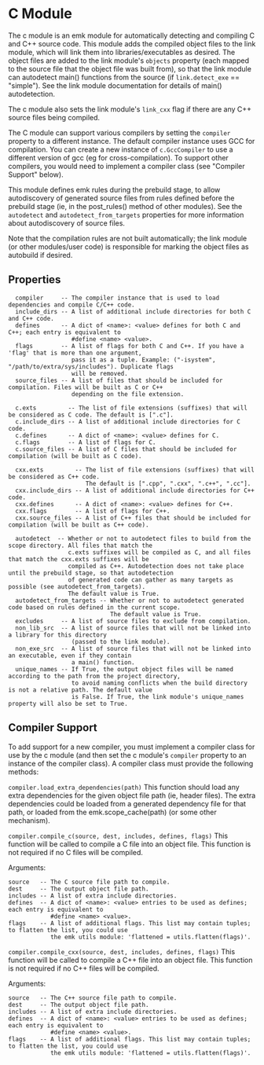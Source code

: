 C Module
========

The c module is an emk module for automatically detecting and compiling C and C++ source code. This module adds the compiled object
files to the link module, which will link them into libraries/executables as desired. The object files are added to the link module's
`objects` property (each mapped to the source file that the object file was built from), so that the link module can autodetect main()
functions from the source (if `link.detect_exe` == "simple"). See the link module documentation for details of main() autodetection.

The c module also sets the link module's `link_cxx` flag if there are any C++ source files being compiled.

The C module can support various compilers by setting the `compiler` property to a different instance. The default compiler instance
uses GCC for compilation. You can create a new instance of `c.GccCompiler` to use a different version of gcc (eg for cross-compilation).
To support other compilers, you would need to implement a compiler class (see "Compiler Support" below).

This module defines emk rules during the prebuild stage, to allow autodiscovery of generated source files
from rules defined before the prebuild stage (ie, in the post_rules() method of other modules). See the
`autodetect` and `autodetect_from_targets` properties for more information about autodiscovery of source files.

Note that the compilation rules are not built automatically; the link module (or other modules/user code)
is responsible for marking the object files as autobuild if desired.

Properties
----------
```
  compiler     -- The compiler instance that is used to load dependencies and compile C/C++ code.
  include_dirs -- A list of additional include directories for both C and C++ code.
  defines      -- A dict of <name>: <value> defines for both C and C++; each entry is equivalent to
                  #define <name> <value>.
  flags        -- A list of flags for both C and C++. If you have a 'flag' that is more than one argument,
                  pass it as a tuple. Example: ("-isystem", "/path/to/extra/sys/includes"). Duplicate flags
                  will be removed.
  source_files -- A list of files that should be included for compilation. Files will be built as C or C++
                  depending on the file extension.
  
  c.exts         -- The list of file extensions (suffixes) that will be considered as C code. The default is [".c"].
  c.include_dirs -- A list of additional include directories for C code.
  c.defines      -- A dict of <name>: <value> defines for C.
  c.flags        -- A list of flags for C.
  c.source_files -- A list of C files that should be included for compilation (will be built as C code).
  
  cxx.exts         -- The list of file extensions (suffixes) that will be considered as C++ code.
                      The default is [".cpp", ".cxx", ".c++", ".cc"].
  cxx.include_dirs -- A list of additional include directories for C++ code.
  cxx.defines      -- A dict of <name>: <value> defines for C++.
  cxx.flags        -- A list of flags for C++.
  cxx.source_files -- A list of C++ files that should be included for compilation (will be built as C++ code).
  
  autodetect  -- Whether or not to autodetect files to build from the scope directory. All files that match the
                 c.exts suffixes will be compiled as C, and all files that match the cxx.exts suffixes will be
                 compiled as C++. Autodetection does not take place until the prebuild stage, so that autodetection
                 of generated code can gather as many targets as possible (see autodetect_from_targets).
                 The default value is True.
  autodetect_from_targets -- Whether or not to autodetect generated code based on rules defined in the current scope.
                             The default value is True.
  excludes     -- A list of source files to exclude from compilation.
  non_lib_src  -- A list of source files that will not be linked into a library for this directory
                  (passed to the link module).
  non_exe_src  -- A list of source files that will not be linked into an executable, even if they contain
                  a main() function.
  unique_names -- If True, the output object files will be named according to the path from the project directory,
                  to avoid naming conflicts when the build directory is not a relative path. The default value
                  is False. If True, the link module's unique_names property will also be set to True.
```

Compiler Support
----------------

To add support for a new compiler, you must implement a compiler class for use by the c module (and then set the c module's `compiler` property
to an instance of the compiler class). A compiler class must provide the following methods:

`compiler.load_extra_dependencies(path)`
This function should load any extra dependencies for the given object file path (ie, header files). The extra dependencies could be loaded from a generated
dependency file for that path, or loaded from the emk.scope_cache(path) (or some other mechanism).

`compiler.compile_c(source, dest, includes, defines, flags)`
This function will be called to compile a C file into an object file. This function is not required if no C files will be compiled.

Arguments:
```
source   -- The C source file path to compile.
dest     -- The output object file path.
includes -- A list of extra include directories.
defines  -- A dict of <name>: <value> entries to be used as defines; each entry is equivalent to
            #define <name> <value>.
flags    -- A list of additional flags. This list may contain tuples; to flatten the list, you could use
            the emk utils module: 'flattened = utils.flatten(flags)'.
```

`compiler.compile_cxx(source, dest, includes, defines, flags)`
This function will be called to compile a C++ file into an object file. This function is not required if no C++ files will be compiled.

Arguments:
```
source   -- The C++ source file path to compile.
dest     -- The output object file path.
includes -- A list of extra include directories.
defines  -- A dict of <name>: <value> entries to be used as defines; each entry is equivalent to
            #define <name> <value>.
flags    -- A list of additional flags. This list may contain tuples; to flatten the list, you could use
            the emk utils module: 'flattened = utils.flatten(flags)'.
```
